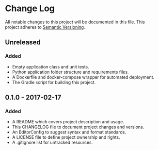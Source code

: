 # Change Log

All notable changes to this project will be documented in this file. This
project adheres to [Semantic Versioning](http://semver.org).

## Unreleased

### Added

  - Empty application class and unit tests.
  - Python application folder structure and requirements files.
  - A Dockerfile and docker-compose wrapper for automated deployment.
  - The Gradle script for building this project.

## 0.1.0 - 2017-02-17

### Added

  - A README which covers project description and usage.
  - This CHANGELOG file to document project changes and versions.
  - An EditorConfig to suggest syntax and format standards.
  - A LICENSE file to define project ownership and rights.
  - A .gitignore list for untracked resources.

